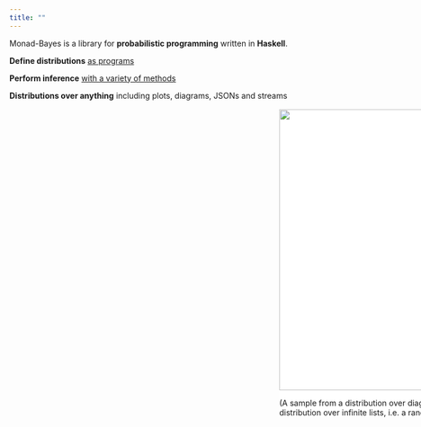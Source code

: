 ```yaml
---
title: ""
---
```


Monad-Bayes is a library for **probabilistic programming** written in **Haskell**.

**Define distributions** [as programs](../Introduction.html)

**Perform inference** [with a variety of methods](/tutorials.html) 


<!-- ```haskell
mh $ ...
``` -->

**Distributions over anything** including plots, diagrams, JSONs and streams




<html>
   <head>
   </head>

   <body>
      <div style = "position:relative; left:480px; top:2px; background-color:white;">
         
         
   </body>
</html>
<img src="../randomwalk.png" 
     width="400" 
     height="500" />

(A sample from a distribution over diagrams, built by transforming a distribution over infinite lists, i.e. a random walk)
<!-- ](../randomwalk.png) -->
<!-- - why draw a sample and then make a plot when you can just define a distribution over plots instead (see todo). Sample from distributions over JSONs (see todo) or diagrams
- distributions over infinite (lazily evaluated) lists  are great for non-parametrics (see todo)
- build state space models as streams using `pipes`

inference methods are built modularly:

- write a particle filter that performs an MH step after every resampling step in one line (see todo) -->


